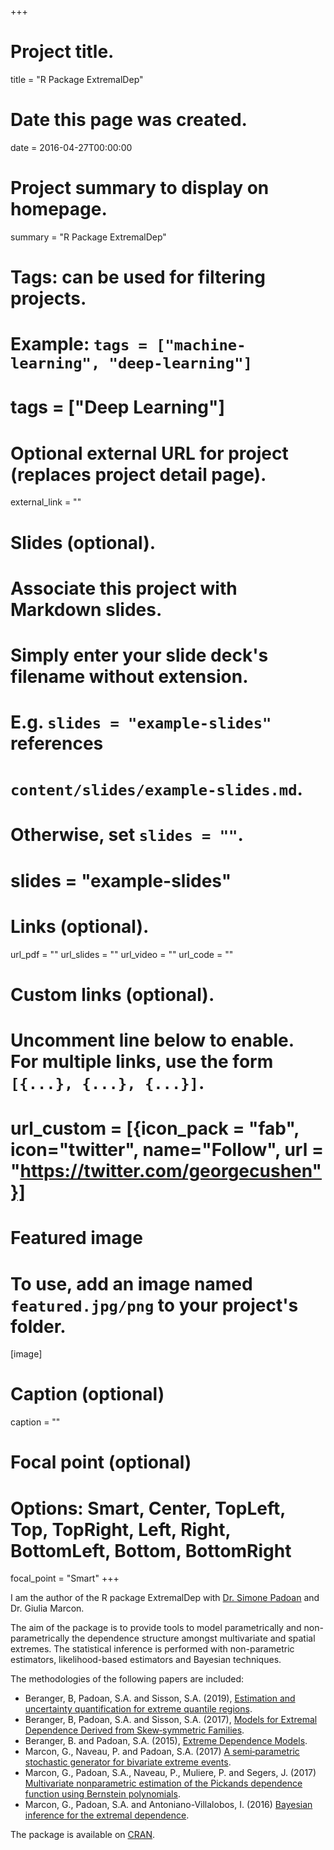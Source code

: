 +++
# Project title.
title = "R Package ExtremalDep"

# Date this page was created.
date = 2016-04-27T00:00:00

# Project summary to display on homepage.
summary = "R Package ExtremalDep"

# Tags: can be used for filtering projects.
# Example: `tags = ["machine-learning", "deep-learning"]`
# tags = ["Deep Learning"]

# Optional external URL for project (replaces project detail page).
external_link = ""

# Slides (optional).
#   Associate this project with Markdown slides.
#   Simply enter your slide deck's filename without extension.
#   E.g. `slides = "example-slides"` references 
#   `content/slides/example-slides.md`.
#   Otherwise, set `slides = ""`.
# slides = "example-slides"

# Links (optional).
url_pdf = ""
url_slides = ""
url_video = ""
url_code = ""

# Custom links (optional).
#   Uncomment line below to enable. For multiple links, use the form `[{...}, {...}, {...}]`.
# url_custom = [{icon_pack = "fab", icon="twitter", name="Follow", url = "https://twitter.com/georgecushen"}]

# Featured image
# To use, add an image named `featured.jpg/png` to your project's folder. 
[image]
  # Caption (optional)
  caption = ""
  
  # Focal point (optional)
  # Options: Smart, Center, TopLeft, Top, TopRight, Left, Right, BottomLeft, Bottom, BottomRight
  focal_point = "Smart"
+++

I am the author of the R package ExtremalDep with [Dr. Simone Padoan](http://didattica.unibocconi.eu/mypage/index.php?IdUte=154276&lingua=eng) and Dr. Giulia Marcon.

The aim of the package is to provide tools to model parametrically and non-parametrically the dependence structure  amongst multivariate and spatial extremes. The statistical inference is performed with non-parametric estimators, likelihood-based estimators and Bayesian techniques.

The methodologies of the following papers are included:
* Beranger, B, Padoan, S.A. and Sisson, S.A. (2019), [Estimation and uncertainty quantification for extreme quantile regions](https://arxiv.org/pdf/1904.08251.pdf).
* Beranger, B, Padoan, S.A. and Sisson, S.A. (2017), [Models for Extremal Dependence Derived from Skew‐symmetric Families](https://doi.org/10.1111/sjos.12240).
* Beranger, B. and Padoan, S.A. (2015), [Extreme Dependence Models](https://arxiv.org/pdf/1508.05561.pdf).
* Marcon, G., Naveau, P. and Padoan, S.A. (2017) [A semi‐parametric stochastic generator for bivariate extreme events](https://doi.org/10.1002/sta4.145).
* Marcon, G., Padoan, S.A., Naveau, P., Muliere, P. and Segers, J.  (2017)  [Multivariate nonparametric estimation of the Pickands dependence function using Bernstein polynomials](https://doi.org/10.1016/j.jspi.2016.10.004).
* Marcon, G., Padoan, S.A. and Antoniano-Villalobos, I. (2016) [Bayesian inference for the extremal dependence](https://doi.org/10.1214/16-EJS1162).

The package is available on [CRAN](https://CRAN.R-project.org/package=ExtremalDep).


